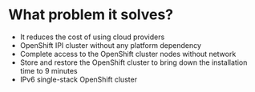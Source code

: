 # What problem it solves?

* It reduces the cost of using cloud providers
* OpenShift IPI cluster without any platform dependency
* Complete access to the OpenShift cluster nodes without network
* Store and restore the OpenShift cluster to bring down the installation time to 9 minutes
* IPv6 single-stack OpenShift cluster

